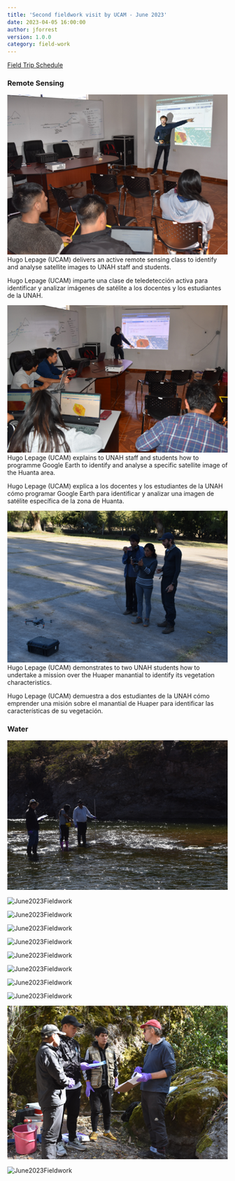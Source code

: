 ```yaml
---
title: 'Second fieldwork visit by UCAM - June 2023'
date: 2023-04-05 16:00:00 
author: jforrest
version: 1.0.0
category: field-work
---
```



[Field Trip Schedule](/assets/posts/UCAM_schedule_June23.pdf)


### Remote Sensing

![June2023Fieldwork](/assets/posts/6.23Class1.JPG)
Hugo Lepage (UCAM) delivers an active remote sensing class to identify and analyse satellite images to UNAH staff and students.

Hugo Lepage (UCAM) imparte una clase de teledetección activa para identificar y analizar imágenes de satélite a los docentes y los estudiantes de la UNAH.


![June2023Fieldwork](/assets/posts/6.23Class2.JPG)
Hugo Lepage (UCAM) explains to UNAH staff and students how to programme Google Earth to identify and analyse a specific satellite image of the Huanta area.

Hugo Lepage (UCAM) explica a los docentes y los estudiantes de la UNAH cómo programar Google Earth para identificar y analizar una imagen de satélite específica de la zona de Huanta.


![June2023Fieldwork](/assets/6.23Huaper.JPG)
Hugo Lepage (UCAM) demonstrates to two UNAH students how to undertake a mission over the Huaper manantial to identify its vegetation characteristics.

Hugo Lepage (UCAM) demuestra a dos estudiantes de la UNAH cómo emprender una misión sobre el manantial de Huaper para identificar las características de su vegetación.


### Water 

![June2023Fieldwork](/assets/6.23RC01.JPG)


![June2023Fieldwork](/assets/6.23Q1.1.JPG)


![June2023Fieldwork](/assets/6.Q1.2.JPG)


![June2023Fieldwork](/assets/6.Q1.3.JPG)


![June2023Fieldwork](/assets/6.Q2.2.JPG)


![June2023Fieldwork](/assets/6.Q2.3.JPG)


![June2023Fieldwork](/assets/6.Q2.4.JPG)


![June2023Fieldwork](/assets/6.Q3.1.JPG)


![June2023Fieldwork](/assets/6.Q3.2.JPG)


![June2023Fieldwork](/assets/6.Q3.3.JPG)


![June2023Fieldwork](/assets/6.RC02.JPG)


